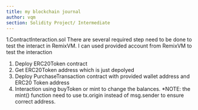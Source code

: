 ```yaml
---
title: my blockchain journal
author: vqm
section: Solidity Project/ Intermediate
---
```

1.ContractInteraction.sol
There are several required step need to be done to test the interact in RemixVM. 
I can used provided account from RemixVM to test the interaction
1. Deploy ERC20Token contract 
2. Get ERC20Token address which is just depolyed
3. Deploy PurchaseTransaction contract with provided wallet address and ERC20 Token address
4. Interaction using buyToken or mint to change the balances.
*NOTE: the mint() function need to use tx.origin instead of msg.sender to ensure correct address.